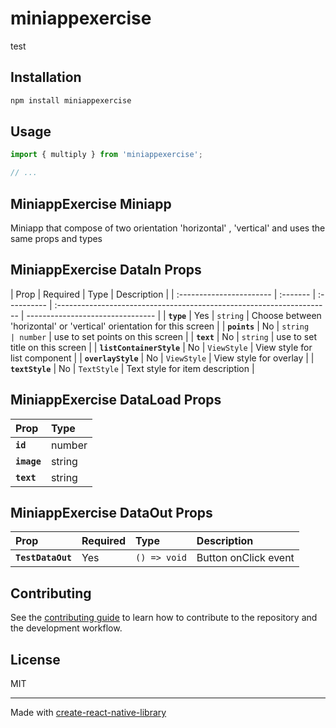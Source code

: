 # miniappexercise

test

## Installation

```sh
npm install miniappexercise
```

## Usage

```js
import { multiply } from 'miniappexercise';

// ...
```

## MiniappExercise Miniapp

Miniapp that compose of two orientation 'horizontal' , 'vertical' and uses the same props and types

## MiniappExercise DataIn Props

| Prop                     | Required | Type        | Description                                                           |
| :----------------------- | :------- | :---------- | :-------------------------------------------------------------------- | -------------------------------- |
| **`type`**               | Yes      | `string`    | Choose between 'horizontal' or 'vertical' orientation for this screen |
| **`points`**             | No       | `string     | number`                                                               | use to set points on this screen |
| **`text`**               | No       | `string`    | use to set title on this screen                                       |
| **`listContainerStyle`** | No       | `ViewStyle` | View style for list component                                         |
| **`overlayStyle`**       | No       | `ViewStyle` | View style for overlay                                                |
| **`textStyle`**          | No       | `TextStyle` | Text style for item description                                       |

## MiniappExercise DataLoad Props

| Prop        | Type   |
| :---------- | :----- |
| **`id`**    | number |
| **`image`** | string |
| **`text`**  | string |

## MiniappExercise DataOut Props

| Prop              | Required | Type         | Description          |
| :---------------- | :------- | :----------- | :------------------- |
| **`TestDataOut`** | Yes      | `() => void` | Button onClick event |

## Contributing

See the [contributing guide](CONTRIBUTING.md) to learn how to contribute to the repository and the development workflow.

## License

MIT

---

Made with [create-react-native-library](https://github.com/callstack/react-native-builder-bob)
